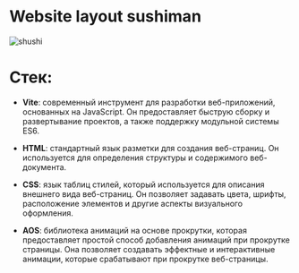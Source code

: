 # Website layout sushiman

![shushi](https://github.com/textil24/layout-shushiman/assets/77049921/f5ba5506-d5ea-45bd-a449-32cf94afa1c1)

# Стек:

- **Vite**: современный инструмент для разработки веб-приложений, основанных на JavaScript. Он предоставляет быструю сборку и развертывание проектов, а также поддержку модульной системы ES6.

- **HTML**: стандартный язык разметки для создания веб-страниц. Он используется для определения структуры и содержимого веб-документа.

- **CSS**: язык таблиц стилей, который используется для описания внешнего вида веб-страниц. Он позволяет задавать цвета, шрифты, расположение элементов и другие аспекты визуального оформления.

- **AOS**: библиотека анимаций на основе прокрутки, которая предоставляет простой способ добавления анимаций при прокрутке страницы. Она позволяет создавать эффектные и интерактивные анимации, которые срабатывают при прокрутке веб-страницы.


